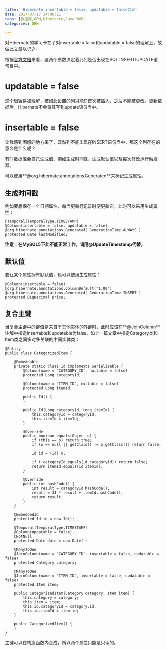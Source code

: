 ```yaml
---
title: 'Hibernate insertable = false, updatable = false含义'
date: 2017-07-17 14:06:21
tags: [数据库,ORM,Hibernate,Java Web]
categories: ORM

---
```

对Hibernate的学习卡在了对insertable = false和updatable = false的理解上，故做此文章以记之。

根据[官方文档](http://docs.oracle.com/javaee/5/api/javax/persistence/Column.html)来看，这两个参数决定着此列是否出现在SQL INSERT/UPDATE语句当中。

# updatable = false
这个很容易被理解，被如此设置的列只能在首次被插入，之后不能被更改。更新数据后，Hibernate不会将其写到update语句当中。
# insertable = false
让我感到困惑的地方来了，既然列不能出现在INSERT语句当中，那这个列存在的意义是什么呢？

有时数据库会自己生成值，例如生成时间戳，生成默认值以及每次修改运行触发器。

可以使用**@org.hibernate.annotations.Generated**来标记生成属性。
## 生成时间戳
例如要想保存一个日期属性，每当更新行记录时便更新它，此时可以采用生成属性：

	@Temporal(TemporalType.TIMESTAMP)
    @Column(insertable = false, updatable = false)
    @org.hibernate.annotations.Generated( GenerationTime.ALWAYS )
    protected Date lastModified;
**注意：在MySQL5下此不能正常工作，请用@UpdateTimestamp代替。**
## 默认值
要让某个属性拥有默认值，也可以使用生成属性：

	@Column(insertable = false)
    @org.hibernate.annotations.ColumnDefault("1.00")
    @org.hibernate.annotations.Generated( GenerationTime.INSERT )
    protected BigDecimal price;
## 复合主键
当复合主键中的键值是来自于其他实体的外键时，此时应该在**@JoinColumn**注解中指定insertable和updateble为false，如上一篇文章中指定Category类和Item类之间多对多关联的中间实体类：

	@Entity
	public class CategorizedItem {
	
	    @Embeddable
	    private static class Id implements Serializable {
	        @Column(name = "CATEGORY_ID", nullable = false)
	        protected Long categoryId;
	
	        @Column(name = "ITEM_ID", nullable = false)
	        protected Long itemId;
	
	        public Id() {
	        }
	
	        public Id(Long categoryId, Long itemId) {
	            this.categoryId = categoryId;
	            this.itemId = itemId;
	        }
	
	        @Override
	        public boolean equals(Object o) {
	            if (this == o) return true;
	            if (o == null || getClass() != o.getClass()) return false;
	
	            Id id = (Id) o;
	
	            if (!categoryId.equals(id.categoryId)) return false;
	            return itemId.equals(id.itemId);
	        }
	
	        @Override
	        public int hashCode() {
	            int result = categoryId.hashCode();
	            result = 31 * result + itemId.hashCode();
	            return result;
	        }
	    }
	
	    @EmbeddedId
	    protected Id id = new Id();
	
	    @Temporal(TemporalType.TIMESTAMP)
	    @Column(updatable = false)
	    @NotNull
	    protected Date date = new Date();
	
	    @ManyToOne
	    @JoinColumn(name = "CATEGORY_ID", insertable = false, updatable = false)
	    protected Category category;
	
	    @ManyToOne
	    @JoinColumn(name = "ITEM_ID", insertable = false, updatable = false)
	    protected Item item;
	
	    public CategorizedItem(Category category, Item item) {
	        this.category = category;
	        this.item = item;
	        this.id.categoryId = category.id;
	        this.id.itemId = item.id;
	    }
	
	    public CategorizedItem() {
	    }
	}
主键可以在构造函数内合成，所以两个属性只能是只读的。
